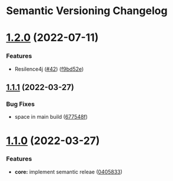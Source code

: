 # Semantic Versioning Changelog

# [1.2.0](https://github.com/bullyrooks/cloud_application/compare/v1.1.1...v1.2.0) (2022-07-11)


### Features

* Resilence4j ([#42](https://github.com/bullyrooks/cloud_application/issues/42)) ([f9bd52e](https://github.com/bullyrooks/cloud_application/commit/f9bd52e2fdb029282a4025910d5bbcc26378d256))

## [1.1.1](https://github.com/bullyrooks/cloud_application/compare/v1.1.0...v1.1.1) (2022-03-27)


### Bug Fixes

* space in main build ([677548f](https://github.com/bullyrooks/cloud_application/commit/677548f419fd2323593126c77af204578236cc56))

# [1.1.0](https://github.com/bullyrooks/cloud_application/compare/v1.0.94...v1.1.0) (2022-03-27)


### Features

* **core:** implement semantic releae ([0405833](https://github.com/bullyrooks/cloud_application/commit/04058333b682575ee074de8ec761d67fd8283fe2))
